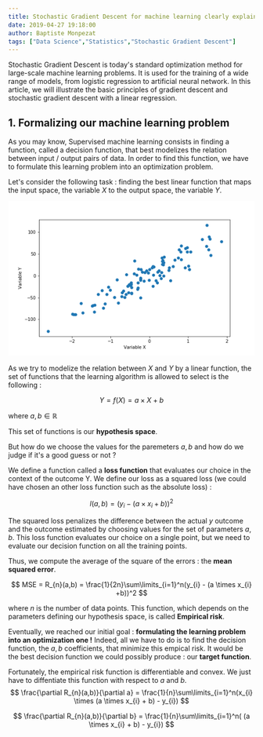 ```yaml
---
title: Stochastic Gradient Descent for machine learning clearly explained 
date: 2019-04-27 19:18:00
author: Baptiste Monpezat
tags: ["Data Science","Statistics","Stochastic Gradient Descent"]
---
```



Stochastic Gradient Descent is today's standard optimization method for large-scale machine learning problems.
It is used for the training of a wide range of models, from logistic regression to artificial neural network.
In this article, we will illustrate the basic principles of gradient descent and stochastic gradient descent with 
a linear regression.

## 1. Formalizing our machine learning problem 

As you may know, Supervised machine learning consists in finding a function, called a decision function, that best modelizes the relation between input / output pairs of data. In order to find this function, we have to formulate this learning problem into an optimization problem. 

Let's consider the following task : finding the best linear function that maps the input space, the variable *X* to the output space, the variable *Y*. 

!["Plot of Y variable versus X variable"](./images/linear_plot.png)

As we try to modelize the relation between *X* and *Y* by a linear function, the set of functions that the learning 
algorithm is allowed to select is the following :

$$
Y = f(X) = a \times X + b
$$

where $a,b \in \mathbb{R}$

This set of functions is our **hypothesis space**.

But how do we choose the values for the paremeters $a,b$ and how do we judge if it's a good guess or not ?

We define a function called a **loss function** that evaluates our choice in the context of the outcome Y.
We define our loss as a squared loss (we could have chosen an other loss function such as the absolute loss) :

$$
l(a,b) = (y_{i} - (a \times x_{i} +b))^2
$$

The squared loss penalizes the difference between the actual $y$ outcome and the outcome estimated by choosing 
values for the set of parameters $a,b$. This loss function evaluates our choice on a single point, but we need 
to evaluate our decision function on all the training points.

Thus, we compute the average of the square of the errors : the **mean squared error**.

$$
MSE = R_{n}(a,b) = \frac{1}{2n}\sum\limits_{i=1}^n(y_{i} - (a \times x_{i} +b))^2 
$$

where $n$ is the number of data points. 
This function, which depends on the parameters defining our hypothesis space, is called **Empirical risk**.

Eventually, we reached our initial goal : **formulating the learning problem into an optimization one !**
Indeed, all we have to do is to find the decision function, the $a,b$ coefficients, that minimize this empical risk.
It would be the best decision function we could possibly produce : our **target function**. 

Fortunately, the empirical risk function is differentiable and convex. We just have to diffentiate this function with respect to $a$ and $b$.  
$$
\frac{\partial R_{n}(a,b)}{\partial a} = \frac{1}{n}\sum\limits_{i=1}^n(x_{i} \times (a \times x_{i} + b) - y_{i})
$$

$$
\frac{\partial R_{n}(a,b)}{\partial b} = \frac{1}{n}\sum\limits_{i=1}^n( (a \times x_{i} + b) - y_{i})
$$








